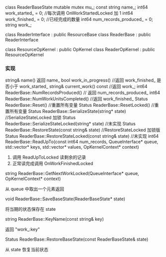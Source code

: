 
class ReaderBaseState
  mutable mutex mu_;
  const string name_;
  int64 work_started_ = 0;       //每次调用 OnWorkStartedLocked 加 1
  int64 work_finished_ = 0;      //已经完成的数量
  int64 num_records_produced_ = 0;
  string work_;

class ReaderInterface : public ResourceBase
class ReaderBase : public ReaderInterface

class ResourceOpKernel : public OpKernel
class ReaderOpKernel : public ResourceOpKernel<ReaderInterface>

### 实现

string& name()  返回 name_
bool work_in_progress() //返回 work_finished_ 是否小于 work_started_
string& current_work() const //返回 work_;
int64 ReaderBase::NumRecordsProduced() //  返回 num_records_produced_
int64 ReaderBase::NumWorkUnitsCompleted() //返回  work_finished_
Status ReaderBase::Reset() //重置所有变量
Status ReaderBase::ResetLocked() //重置所有变量
Status ReaderBase::SerializeState(string* state) //SerializeStateLocked 加锁
Status ReaderBase::SerializeStateLocked(string* state) //未实现
Status ReaderBase::RestoreState(const string& state) //RestoreStateLocked 加锁版
Status ReaderBase::RestoreStateLocked(const string& state) //未实现
int64 ReaderBase::ReadUpTo(const int64 num_records, QueueInterface* queue, std::vector<string>* keys,
    std::vector<string>* values, OpKernelContext* context)

1. 调用 ReadUpToLocked 读剩余的记录
2. 正常读完成调用 OnWorkFinishedLocked

string ReaderBase::GetNextWorkLocked(QueueInterface* queue, OpKernelContext* context)

从 queue 中取出一个元素返回

void ReaderBase::SaveBaseState(ReaderBaseState* state)

将当期的状态保存在 state

string ReaderBase::KeyName(const string& key)

 返回 "work_:key"

Status ReaderBase::RestoreBaseState(const ReaderBaseState& state)

从 state 恢复当前状态
